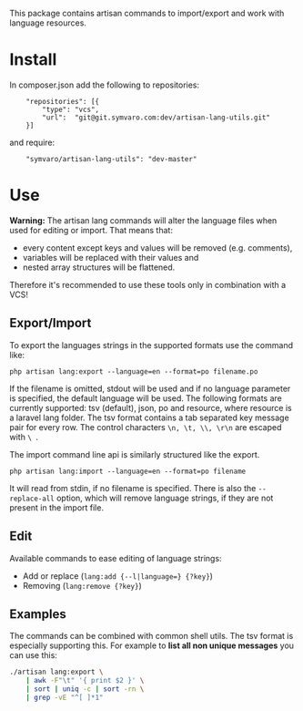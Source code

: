 This package contains artisan commands to import/export and work with 
language resources.

# Install

In composer.json add the following to repositories:

```
    "repositories": [{ 
        "type": "vcs", 
        "url":  "git@git.symvaro.com:dev/artisan-lang-utils.git" 
    }]
```

and require:

```
    "symvaro/artisan-lang-utils": "dev-master"
```

# Use

__Warning:__ The artisan lang commands will alter the language files
when used for editing or import. That means that:
 
 * every content except keys and values will be removed (e.g. comments), 
 * variables will be replaced with their values and 
 * nested array structures will be flattened.
 
Therefore it's recommended to use these tools only in combination with a VCS!

## Export/Import

To export the languages strings in the supported formats use the command like:

```
php artisan lang:export --language=en --format=po filename.po
```

If the filename is omitted, stdout will be used and if no language parameter is specified, the
default language will be used. The following formats are currently supported: tsv (default), 
json, po and resource, where resource is a laravel lang folder. The tsv format contains 
a tab separated key message pair for every row. The control characters `\n, \t, \\, \r\n` are
escaped with `\ `.

The import command line api is similarly structured like the export.

```
php artisan lang:import --language=en --format=po filename
```

It will read from stdin, if no filename is specified. There is also 
the `--replace-all` option, which will remove language strings,
if they are not present in the import file.

## Edit

Available commands to ease editing of language strings:

 * Add or replace (`lang:add {--l|language=} {?key}`)
 * Removing (`lang:remove {?key}`)

## Examples

The commands can be combined with common shell utils. The tsv format is especially supporting this. For example to
__list all non unique messages__ you can use this:

```sh
./artisan lang:export \
    | awk -F"\t" '{ print $2 }' \
    | sort | uniq -c | sort -rn \
    | grep -vE "^[ ]*1"
```

